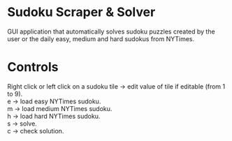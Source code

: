 # Sudoku Scraper & Solver

GUI application that automatically solves sudoku puzzles created by the user or the daily easy, medium and hard sudokus from NYTimes.

# Controls

Right click or left click on a sudoku tile -> edit value of tile if editable (from 1  to 9).  
e -> load easy NYTimes sudoku.  
m -> load medium NYTimes sudoku.  
h -> load hard NYTimes sudoku.  
s -> solve.  
c -> check solution.  
